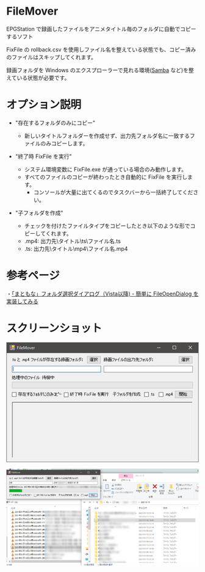 # FileMover
EPGStation で録画したファイルをアニメタイトル毎のフォルダに自動でコピーするソフト

FixFile の rollback.csv を使用しファイル名を整えている状態でも、コピー済みのファイルはスキップしてくれます。

録画フォルダを Windows のエクスプローラーで見れる環境([Samba](https://qiita.com/k-Mata/items/8bee9e02e74565b6c147) など)を整えている状態が必要です。

# オプション説明
- "存在するフォルダのみにコピー"
  - 新しいタイトルフォルダーを作成せず、出力先フォルダ名に一致するファイルのみコピーします。

- "終了時 FixFile を実行"
  - システム環境変数に FixFile.exe が通っている場合のみ動作します。
  - すべてのファイルのコピーが終わったとき自動的に FixFile を実行します。
    - コンソールが大量に出てくるのでタスクバーから一括終了してください。

- "子フォルダを作成"
  - チェックを付けたファイルタイプをコピーしたとき以下のような形でコピーしてくれます。
  - .mp4: 出力先\\タイトル\\ts\\ファイル名.ts
  - .ts: 出力先\\タイトル\\mp4\\ファイル名.mp4

# 参考ページ
・[「まともな」フォルダ選択ダイアログ（Vista以降) - 簡単に FileOpenDialog を実装してみる](https://qiita.com/otagaisama-1/items/b0804b9d6d37d82950f7)

# スクリーンショット
![progress.png](https://raw.githubusercontent.com/SimplyRin/FileMover/master/img/main.png)

![main.png](https://raw.githubusercontent.com/SimplyRin/FileMover/master/img/progress.png)
